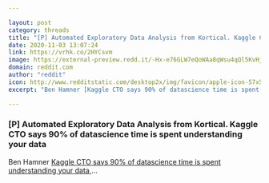 ```yaml
---

layout: post
category: threads
title: "[P] Automated Exploratory Data Analysis from Kortical. Kaggle CTO says 90% of datascience time is spent understanding your data"
date: 2020-11-03 13:07:24
link: https://vrhk.co/2HYCsvm
image: https://external-preview.redd.it/-Hx-e76GLW7eQoWAa8qWsu4qQl5KvHj3k8Ex8i9IoKg.jpg?width=140&height=73.2984293194&auto=webp&crop=140:73.2984293194,smart&s=d5b9a1730a488083f6a594b53a9ec31b67df0353
domain: reddit.com
author: "reddit"
icon: http://www.redditstatic.com/desktop2x/img/favicon/apple-icon-57x57.png
excerpt: "Ben Hamner [Kaggle CTO says 90% of datascience time is spent understanding your data](<https://twitter.com/benhamner/status/1314626353463877635>),..."

---
```


### [P] Automated Exploratory Data Analysis from Kortical. Kaggle CTO says 90% of datascience time is spent understanding your data

Ben Hamner [Kaggle CTO says 90% of datascience time is spent understanding your data](<https://twitter.com/benhamner/status/1314626353463877635>),...
